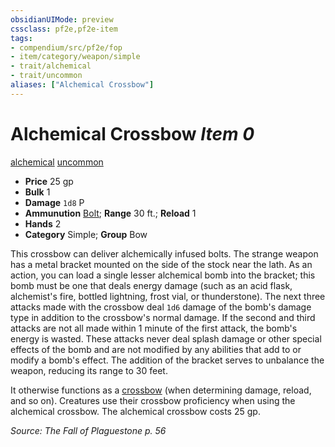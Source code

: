 ```yaml
---
obsidianUIMode: preview
cssclass: pf2e,pf2e-item
tags:
- compendium/src/pf2e/fop
- item/category/weapon/simple
- trait/alchemical
- trait/uncommon
aliases: ["Alchemical Crossbow"]
---
```

# Alchemical Crossbow *Item 0*  
[alchemical](rules/traits/alchemical.md "Alchemical Item Trait")  [uncommon](rules/traits/uncommon.md "Uncommon Rarity Trait")  

- **Price** 25 gp
- **Bulk** 1
- **Damage** `1d8` P
- **Ammunution** [Bolt](compendium/equipment/items/bolt.md); **Range** 30 ft.; **Reload** 1
- **Hands** 2
- **Category** Simple; **Group** Bow 

This crossbow can deliver alchemically infused bolts. The strange weapon has a metal bracket mounted on the side of the stock near the lath. As an action, you can load a single lesser alchemical bomb into the bracket; this bomb must be one that deals energy damage (such as an acid flask, alchemist's fire, bottled lightning, frost vial, or thunderstone). The next three attacks made with the crossbow deal `1d6` damage of the bomb's damage type in addition to the crossbow's normal damage. If the second and third attacks are not all made within 1 minute of the first attack, the bomb's energy is wasted. These attacks never deal splash damage or other special effects of the bomb and are not modified by any abilities that add to or modify a bomb's effect. The addition of the bracket serves to unbalance the weapon, reducing its range to 30 feet.

It otherwise functions as a [crossbow](compendium/equipment/items/crossbow.md) (when determining damage, reload, and so on). Creatures use their crossbow proficiency when using the alchemical crossbow. The alchemical crossbow costs 25 gp.

*Source: The Fall of Plaguestone p. 56*